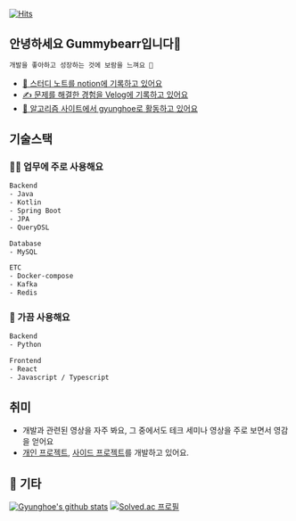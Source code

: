[![Hits](https://hits.seeyoufarm.com/api/count/incr/badge.svg?url=https%3A%2F%2Fgithub.com%2FGummybearr&count_bg=%2379C83D&title_bg=%23555555&icon=&icon_color=%23E7E7E7&title=hits&edge_flat=false)](https://hits.seeyoufarm.com)

## 안녕하세요 Gummybearr입니다👋

```html
개발을 좋아하고 성장하는 것에 보람을 느껴요 🥰
```
- [📑 스터디 노트를 notion에 기록하고 있어요](https://www.notion.so/375d5c7ce35042538e7c11645111c1ba)
- [✍️ 문제를 해결한 경험을 Velog에 기록하고 있어요](https://velog.io/@gyunghoe)
- [🤔 알고리즘 사이트에서 gyunghoe로 활동하고 있어요](https://solved.ac/gyunghoe)

## 기술스택

### 🧑‍💻 업무에 주로 사용해요

```html
Backend
- Java
- Kotlin
- Spring Boot
- JPA
- QueryDSL

Database
- MySQL

ETC
- Docker-compose
- Kafka
- Redis
```

### 👀 가끔 사용해요
```html
Backend
- Python

Frontend
- React
- Javascript / Typescript
```

## 취미
- 개발과 관련된 영상을 자주 봐요, 그 중에서도 테크 세미나 영상을 주로 보면서 영감을 얻어요
- [개인 프로젝트](https://github.com/Gummybearr/Recruit_Bot_Skeleton_Code), [사이드 프로젝트](https://github.com/dokevProject/dokev-server)를 개발하고 있어요. 

## 📝 기타

[![Gyunghoe's github stats](https://github-readme-stats.vercel.app/api?username=Gummybearr&show_icons=true&hide_border=true?count_private=true)](https://github.com/Gummybearr)
[![Solved.ac 프로필](http://mazassumnida.wtf/api/v2/generate_badge?boj=gyunghoe)](https://solved.ac/gyunghoe) 　

<!--
**Gummybearr/Gummybearr** is a ✨ _special_ ✨ repository because its `README.md` (this file) appears on your GitHub profile.

Here are some ideas to get you started:

- 🔭 I’m currently working on ...
- 🌱 I’m currently learning ...
- 👯 I’m looking to collaborate on ...
- 🤔 I’m looking for help with ...
- 💬 Ask me about ...
- 📫 How to reach me: ...
- 😄 Pronouns: ...
- ⚡ Fun fact: ...
-->
